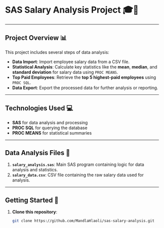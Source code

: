 # **SAS Salary Analysis Project** 🎓💼

---

## **Project Overview** 📊

This project includes several steps of data analysis:

- **Data Import**: Import employee salary data from a CSV file.
- **Statistical Analysis**: Calculate key statistics like the **mean**, **median**, and **standard deviation** for salary data using `PROC MEANS`.
- **Top Paid Employees**: Retrieve the **top 5 highest-paid employees** using `PROC SQL`.
- **Data Export**: Export the processed data for further analysis or reporting.

---

## **Technologies Used** 💻

- **SAS** for data analysis and processing
- **PROC SQL** for querying the database
- **PROC MEANS** for statistical summaries

---

## **Data Analysis Files** 📁

1. **`salary_analysis.sas`**: Main SAS program containing logic for data analysis and statistics.
2. **`salary_data.csv`**: CSV file containing the raw salary data used for analysis.

---

## **Getting Started** 🚀

1. **Clone this repository**:
   ```bash
   git clone https://github.com/MandlaHlaoli/sas-salary-analysis.git
